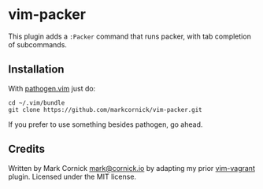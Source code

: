 # vim-packer

This plugin adds a `:Packer` command that runs packer, with tab
completion of subcommands.

## Installation

With [pathogen.vim](https://github.com/tpope/vim-pathogen) just do:

    cd ~/.vim/bundle
    git clone https://github.com/markcornick/vim-packer.git

If you prefer to use something besides pathogen, go ahead.

## Credits

Written by Mark Cornick <mark@cornick.io> by adapting my prior
[vim-vagrant](https://github.com/markcornick/vim-vagrant) plugin. Licensed
under the MIT license.
